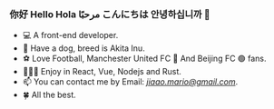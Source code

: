 ### 你好 Hello Hola مرحبًا こんにちは 안녕하십니까 👋

- 💻 A front-end developer.
- 🐶 Have a dog, breed is Akita Inu.
- ⚽️ Love Football, Manchester United FC 🔴 And Beijing FC 🟢 fans.
- 👨🏻‍💻 Enjoy in React, Vue, Nodejs and Rust.
- 📫 You can contact me by Email: *jiaao.mario@gmail.com*.
- 🍀 All the best.
